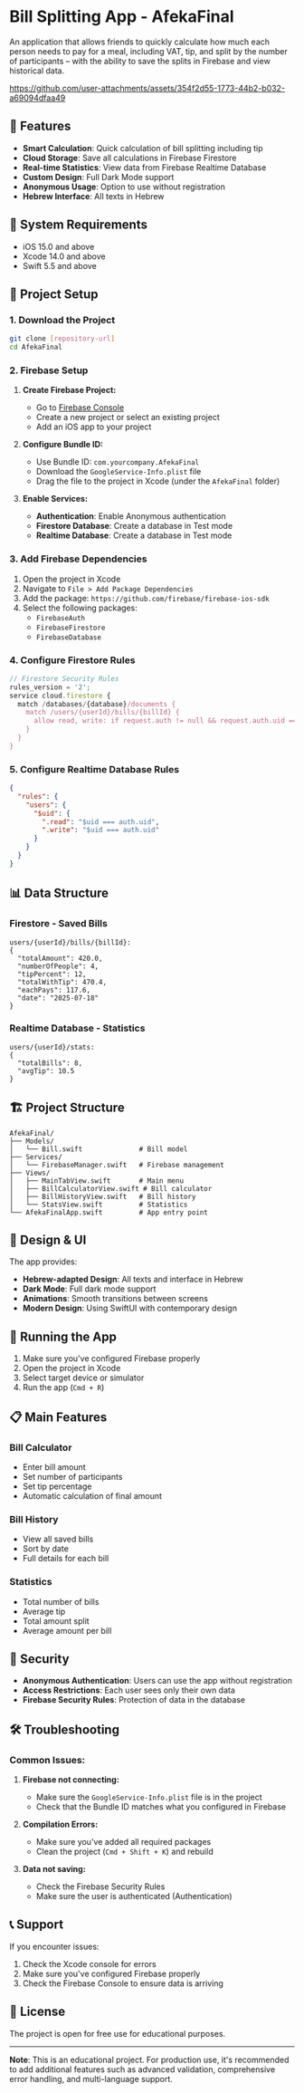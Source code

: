 # Bill Splitting App - AfekaFinal

An application that allows friends to quickly calculate how much each person needs to pay for a meal, including VAT, tip, and split by the number of participants – with the ability to save the splits in Firebase and view historical data.



https://github.com/user-attachments/assets/354f2d55-1773-44b2-b032-a69094dfaa49



## 🎯 Features

- **Smart Calculation**: Quick calculation of bill splitting including tip
- **Cloud Storage**: Save all calculations in Firebase Firestore
- **Real-time Statistics**: View data from Firebase Realtime Database
- **Custom Design**: Full Dark Mode support
- **Anonymous Usage**: Option to use without registration
- **Hebrew Interface**: All texts in Hebrew

## 📱 System Requirements

- iOS 15.0 and above
- Xcode 14.0 and above
- Swift 5.5 and above

## 🔧 Project Setup

### 1. Download the Project

```bash
git clone [repository-url]
cd AfekaFinal
```

### 2. Firebase Setup

1. **Create Firebase Project:**
   - Go to [Firebase Console](https://console.firebase.google.com/)
   - Create a new project or select an existing project
   - Add an iOS app to your project

2. **Configure Bundle ID:**
   - Use Bundle ID: `com.yourcompany.AfekaFinal`
   - Download the `GoogleService-Info.plist` file
   - Drag the file to the project in Xcode (under the `AfekaFinal` folder)

3. **Enable Services:**
   - **Authentication**: Enable Anonymous authentication
   - **Firestore Database**: Create a database in Test mode
   - **Realtime Database**: Create a database in Test mode

### 3. Add Firebase Dependencies

1. Open the project in Xcode
2. Navigate to `File > Add Package Dependencies`
3. Add the package: `https://github.com/firebase/firebase-ios-sdk`
4. Select the following packages:
   - `FirebaseAuth`
   - `FirebaseFirestore`
   - `FirebaseDatabase`

### 4. Configure Firestore Rules

```javascript
// Firestore Security Rules
rules_version = '2';
service cloud.firestore {
  match /databases/{database}/documents {
    match /users/{userId}/bills/{billId} {
      allow read, write: if request.auth != null && request.auth.uid == userId;
    }
  }
}
```

### 5. Configure Realtime Database Rules

```json
{
  "rules": {
    "users": {
      "$uid": {
        ".read": "$uid === auth.uid",
        ".write": "$uid === auth.uid"
      }
    }
  }
}
```

## 📊 Data Structure

### Firestore - Saved Bills

```
users/{userId}/bills/{billId}:
{
  "totalAmount": 420.0,
  "numberOfPeople": 4,
  "tipPercent": 12,
  "totalWithTip": 470.4,
  "eachPays": 117.6,
  "date": "2025-07-18"
}
```

### Realtime Database - Statistics

```
users/{userId}/stats:
{
  "totalBills": 8,
  "avgTip": 10.5
}
```

## 🏗️ Project Structure

```
AfekaFinal/
├── Models/
│   └── Bill.swift              # Bill model
├── Services/
│   └── FirebaseManager.swift   # Firebase management
├── Views/
│   ├── MainTabView.swift       # Main menu
│   ├── BillCalculatorView.swift # Bill calculator
│   ├── BillHistoryView.swift   # Bill history
│   └── StatsView.swift         # Statistics
└── AfekaFinalApp.swift         # App entry point
```

## 🎨 Design & UI

The app provides:
- **Hebrew-adapted Design**: All texts and interface in Hebrew
- **Dark Mode**: Full dark mode support
- **Animations**: Smooth transitions between screens
- **Modern Design**: Using SwiftUI with contemporary design

## 🚀 Running the App

1. Make sure you've configured Firebase properly
2. Open the project in Xcode
3. Select target device or simulator
4. Run the app (`Cmd + R`)

## 📋 Main Features

### Bill Calculator
- Enter bill amount
- Set number of participants
- Set tip percentage
- Automatic calculation of final amount

### Bill History
- View all saved bills
- Sort by date
- Full details for each bill

### Statistics
- Total number of bills
- Average tip
- Total amount split
- Average amount per bill

## 🔐 Security

- **Anonymous Authentication**: Users can use the app without registration
- **Access Restrictions**: Each user sees only their own data
- **Firebase Security Rules**: Protection of data in the database

## 🛠️ Troubleshooting

### Common Issues:

1. **Firebase not connecting:**
   - Make sure the `GoogleService-Info.plist` file is in the project
   - Check that the Bundle ID matches what you configured in Firebase

2. **Compilation Errors:**
   - Make sure you've added all required packages
   - Clean the project (`Cmd + Shift + K`) and rebuild

3. **Data not saving:**
   - Check the Firebase Security Rules
   - Make sure the user is authenticated (Authentication)

## 📞 Support

If you encounter issues:
1. Check the Xcode console for errors
2. Make sure you've configured Firebase properly
3. Check the Firebase Console to ensure data is arriving

## 📄 License

The project is open for free use for educational purposes.

---

**Note**: This is an educational project. For production use, it's recommended to add additional features such as advanced validation, comprehensive error handling, and multi-language support. 
